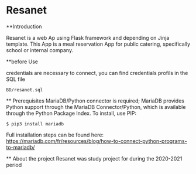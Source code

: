 # Resanet
**Introduction

Resanet is a web Ap using Flask framework and depending on Jinja template. This App is a meal reservation App for public catering, specifically school or internal company.

**before Use

credentials are necessary to connect, you can find credentials profils in the SQL file 
```Shell
BD/resanet.sql
```

** Prerequisites
MariaDB/Python connector is required; MariaDB provides Python support through the MariaDB Connector/Python, which is available through the Python Package Index. To install, use PIP:
```Shell
$ pip3 install mariadb
```
Full installation steps can be found here: https://mariadb.com/fr/resources/blog/how-to-connect-python-programs-to-mariadb/

** About the project
Resanet was study project for during the 2020-2021 period
